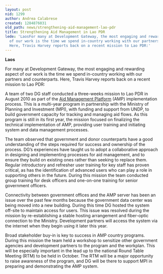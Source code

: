 ```yaml
---
layout: post
nid: 1299
author: Andrea Calabrese
created: 1284876031
old_path: news/strengthening-aid-management-lao-pdr
title: Strengthening Aid Management in Lao PDR
lede: 'LaosFor many at Development Gateway, the most engaging and rewarding aspect
  of our work is the time we spend in-country working with our partners and counterparts.
  Here, Travis Harvey reports back on a recent mission to Lao PDR:'
---
```


**Laos**

For many at Development Gateway, the most engaging and rewarding aspect of our work is the time we spend in-country working with our partners and counterparts. Here, Travis Harvey reports back on a recent mission to Lao PDR:

A team of two DG staff conducted a three-weeks mission to Lao PDR in August 2010 as part of the [Aid Management Platform](/programs/aid-management-program/aid-management-platform "Aid Management Platform") (AMP) implementation process. This is a multi-year program in partnership with the Ministry of Planning and Investment (MPI), with funding and support from UNDP, to build government capacity for tracking and managing aid flows. As this program is still in its first year, the mission focused on finalizing the technical implementation of AMP, providing user training and initiating system and data management processes.

The team observed that government and donor counterparts have a good understanding of the steps required for success and ownership of the process. DG’s experiences have taught us to adopt a collaborative approach in designing and implementing processes for aid management, and to ensure they build on existing ones rather than seeking to replace them. Regular introductory and refresher user training for key staff has proven critical, as has the identification of advanced users who can play a role in supporting others in the future. During this mission the team conducted group training for desk officers and one-on-one training for senior government officers.

Connectivity between government offices and the AMP server has been an issue over the past few months because the government data center was being moved into a new building. During this time DG hosted the system off-site to maintain access for users. This issue was resolved during the mission by re-establishing a stable hosting arrangement and fiber-optic connection to the Ministry. Development partners will access the system via the internet when they begin using it later this year.

Broad stakeholder buy-in is key to success in AMP country programs. During this mission the team held a workshop to sensitize other government agencies and development partners to the program and the workplan. This will be especially important in the lead up to the national Round Table Meeting (RTM) to be held in October. The RTM will be a major opportunity to raise awareness of the program, and DG will be there to support MPI in preparing and demonstrating the AMP system.
